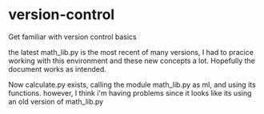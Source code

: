 # version-control
Get familiar with version control basics

the latest math_lib.py is the most recent of many versions, I had to pracice working with this environment and these new
concepts a lot. Hopefully the document works as intended.

Now calculate.py exists, calling the module math_lib.py as ml, and using its functions. however, I think i'm having problems since it looks like its using an old version of math_lib.py